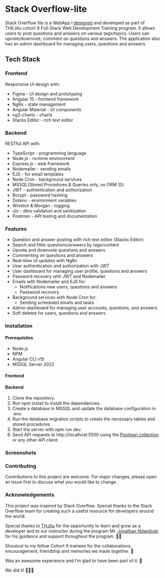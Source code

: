 # Stack Overflow-lite
Stack Overflow lite is a WebApp I [designed](https://www.figma.com/proto/c3OP0QBGhJuXclPwW51eeR/Stackoverflow-Lite-WebApp?node-id=1%3A2&scaling=scale-down&page-id=0%3A1&starting-point-node-id=1%3A2&show-proto-sidebar=1) and developed as part of THEJitu cohort 9 Full-Stack Web Development Training program. It allows users to post questions and answers on various tags/topics. Users can upvote/downvote, comment on questions and answers. The application also has an admin dashboard for managing users, questions and answers.

## Tech Stack

### Frontend
Responsive UI design with:
- Figma - UI design and prototyping
- Angular 15 - frontend framework
- NgRx - state management
- Angular Material - UI components
- ng2-charts - charts
- Stacks Editor - rich text editor

### Backend
RESTful API with:
- TypeScript - programming language
- Node.js - runtime environment
- Express.js - web framework
- Nodemailer - sending emails
- EJS - for email templates
- Node Cron - background services
- MSSQL(Stored Procedures & Queries only, no ORM 😌)
- JWT - authentication and authorization
- Bcrypt - password hashing
- Dotenv - environment variables
- Winston & Morgan - logging 
- Joi - dtos validation and sanitization 
- Postman - API testing and documentation

### Features
- Question and answer posting with rich text editor (Stacks Editor)
- Search and filter questions/answers by tags/content
- Upvote and downvote questions and answers
- Commenting on questions and answers
- Real-time UI updates with NgRx
- User authentication and authorization with JWT
- User dashboard for managing user profile, questions and answers
- Password recovery with JWT and Nodemailer
- Emails with Nodemailer and EJS for:
  - Notifications new users, questions and answers
  - Password recovery.
- Background services with Node Cron for:
    - Sending scheduled emails and tasks
- Admin dashboard for managing user accounts, questions, and answers
- Soft deletes for users, questions and answers

### Installation

#### Prerequisites
- Node.js
- NPM 
- Angular CLI v15
- MSSQL Server 2022

#### Frontend



#### Backend
1. Clone the repository.
2. Run npm install to install the dependencies.
3. Create a database in MSSQL and update the database configuration in .env.
4. Run the database migration scripts to create the necessary tables and stored procedures.
5. Start the server with npm run dev.
6. Send API requests to http://localhost:5500 using the [Postman collection](#)
or any other API client.

### Screenshots




### Contributing
Contributions to this project are welcome. For major changes, please open an issue first to discuss what you would like to change.

### Acknowledgements
This project was inspired by Stack Overflow. Special thanks to the Stack Overflow team for creating such a useful resource for developers around the world. 

Special thanks to [THJitu](https://thejitu.com) for the opportunity to learn and grow as a developer and to our instructor during the program Mr. [Jonathan Ndambuki](https://www.linkedin.com/in/jonathan-ndambuki-84630a219/) for his guidance and support throughout the program. 🙏🏾

Shoutout to my fellow Cohort 9 trainees for the collaborations, encouragement, friendship and memories we made together. 🤗

Was an awesome experience and I'm glad to have been part of it. 🥳

We did it! 🎉🎉🎉